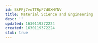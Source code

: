 ```yaml
---
id: SkPPj7voTTRpF7d0XMYNV
title: Material Science and Engineering
desc: ''
updated: 1630119372224
created: 1630119372224
stub: true
---
```


